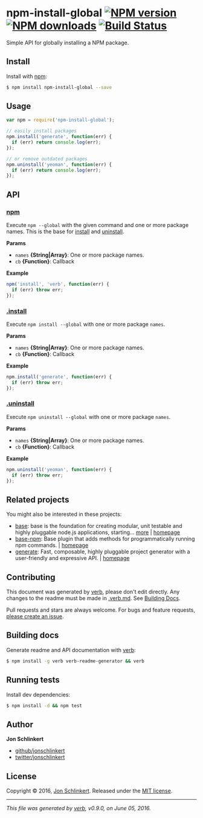 # npm-install-global [![NPM version](https://img.shields.io/npm/v/npm-install-global.svg?style=flat)](https://www.npmjs.com/package/npm-install-global) [![NPM downloads](https://img.shields.io/npm/dm/npm-install-global.svg?style=flat)](https://npmjs.org/package/npm-install-global) [![Build Status](https://img.shields.io/travis/jonschlinkert/npm-install-global.svg?style=flat)](https://travis-ci.org/jonschlinkert/npm-install-global)

Simple API for globally installing a NPM package.

## Install

Install with [npm](https://www.npmjs.com/):

```sh
$ npm install npm-install-global --save
```

## Usage

```js
var npm = require('npm-install-global');

// easily install packages
npm.install('generate', function(err) {
  if (err) return console.log(err);
});

// or remove outdated packages
npm.uninstall('yeoman', function(err) {
  if (err) return console.log(err);
});
```

## API

### [npm](index.js#L26)

Execute `npm --global` with the given command and one or more package names. This is the base for [install](#install) and [uninstall](#uninstall).

**Params**

* `names` **{String|Array}**: One or more package names.
* `cb` **{Function}**: Callback

**Example**

```js
npm('install', 'verb', function(err) {
  if (err) throw err;
});
```

### [.install](index.js#L61)

Execute `npm install --global` with one or more package `names`.

**Params**

* `names` **{String|Array}**: One or more package names.
* `cb` **{Function}**: Callback

**Example**

```js
npm.install('generate', function(err) {
  if (err) throw err;
});
```

### [.uninstall](index.js#L78)

Execute `npm uninstall --global` with one or more package `names`.

**Params**

* `names` **{String|Array}**: One or more package names.
* `cb` **{Function}**: Callback

**Example**

```js
npm.uninstall('yeoman', function(err) {
  if (err) throw err;
});
```

## Related projects

You might also be interested in these projects:

* [base](https://www.npmjs.com/package/base): base is the foundation for creating modular, unit testable and highly pluggable node.js applications, starting… [more](https://github.com/node-base/base) | [homepage](https://github.com/node-base/base "base is the foundation for creating modular, unit testable and highly pluggable node.js applications, starting with a handful of common methods, like `set`, `get`, `del` and `use`.")
* [base-npm](https://www.npmjs.com/package/base-npm): Base plugin that adds methods for programmatically running npm commands. | [homepage](https://github.com/jonschlinkert/base-npm "Base plugin that adds methods for programmatically running npm commands.")
* [generate](https://www.npmjs.com/package/generate): Fast, composable, highly pluggable project generator with a user-friendly and expressive API. | [homepage](https://github.com/generate/generate "Fast, composable, highly pluggable project generator with a user-friendly and expressive API.")

## Contributing

This document was generated by [verb](https://github.com/verbose/verb), please don't edit directly. Any changes to the readme must be made in [.verb.md](.verb.md). See [Building Docs](#building-docs).

Pull requests and stars are always welcome. For bugs and feature requests, [please create an issue](https://github.com/jonschlinkert/npm-install-global/issues/new).

## Building docs

Generate readme and API documentation with [verb](https://github.com/verbose/verb):

```sh
$ npm install -g verb verb-readme-generator && verb
```

## Running tests

Install dev dependencies:

```sh
$ npm install -d && npm test
```

## Author

**Jon Schlinkert**

* [github/jonschlinkert](https://github.com/jonschlinkert)
* [twitter/jonschlinkert](http://twitter.com/jonschlinkert)

## License

Copyright © 2016, [Jon Schlinkert](https://github.com/jonschlinkert).
Released under the [MIT license](https://github.com/jonschlinkert/npm-install-global/blob/master/LICENSE).

***

_This file was generated by [verb](https://github.com/verbose/verb), v0.9.0, on June 05, 2016._